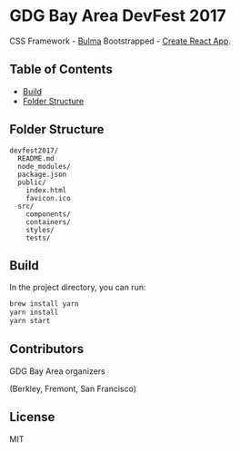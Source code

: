# GDG Bay Area DevFest 2017

CSS Framework - [Bulma](https://github.com/jgthms/bulma)
Bootstrapped - [Create React App](https://github.com/facebookincubator/create-react-app).

## Table of Contents

- [Build](#build)
- [Folder Structure](#folder-structure)

## Folder Structure

```
devfest2017/
  README.md
  node_modules/
  package.json
  public/
    index.html
    favicon.ico
  src/
    components/
    containers/
    styles/
    tests/
```

## Build

In the project directory, you can run:

```sh
brew install yarn
yarn install
yarn start
```

## Contributors
GDG Bay Area organizers

(Berkley, Fremont, San Francisco)

## License
MIT


